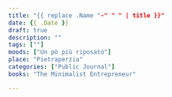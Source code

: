 ```yaml
---
title: "{{ replace .Name "-" " " | title }}"
date: {{ .Date }}
draft: true
description: ""
tags: [""]
moods: ["Un pò più riposato"]
place: "Pietraperzia"
categories: ["Public Journal"]
books: "The Minimalist Entrepreneur"

---
```

